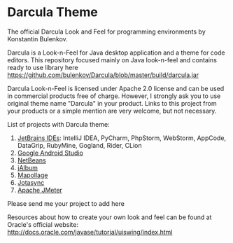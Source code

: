 Darcula Theme
=================

The official Darcula Look and Feel for programming environments by Konstantin Bulenkov.

Darcula is a Look-n-Feel for Java desktop application and a theme for code editors. This repository focused mainly on Java look-n-feel and contains ready to use library here https://github.com/bulenkov/Darcula/blob/master/build/darcula.jar

Darcula Look-n-Feel is licensed under Apache 2.0 license and can be used in commercial products free of charge. However, I strongly ask you to use original theme name "Darcula" in your product. Links to this project from your products or a simple mention are very welcome, but not necessary. 

List of projects with Darcula theme:
1. [JetBrains IDEs](https://jetbrains.com): IntelliJ IDEA, PyCharm, PhpStorm, WebStorm, AppCode, DataGrip, RubyMine, Gogland, Rider, CLion
2. [Google Android Studio](https://developer.android.com/studio/)
3. [NetBeans](https://netbeans.org/)
4. [jAlbum](https://jalbum.net/en/)
5. [Mapollage](https://trixon.se/projects/mapollage/)
6. [Jotasync](https://trixon.se/projects/jotasync/)
7. [Apache JMeter](http://jmeter.apache.org/)

Please send me your project to add here


Resources about how to create your own look and feel can be found at Oracle's official website:
http://docs.oracle.com/javase/tutorial/uiswing/index.html
